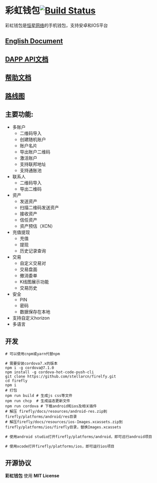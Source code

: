 # 彩虹钱包[![Build Status](https://travis-ci.org/StellarCN/firefly.svg)](https://travis-ci.org/StellarCN/firefly)

彩虹钱包是[恒星网络](https://stellar.org)的手机钱包，支持安卓和IOS平台


## [English Document](README.md)

## [DAPP API文档](http://fireflyapi.mydoc.io/)

## [帮助文档](https://wallet.fchain.io/manual/#0)

## [路线图](docs/ROADMAP_CN.MD)

## 主要功能:
* 多账户
	* 二维码导入
	* 创建随机账户
	* 账户名片
	* 导出账户二维码
	* 激活账户
	* 支持联邦地址
	* 支持通胀池
* 联系人
	* 二维码导入
	* 导出二维码
* 资产
	* 发送资产
	* 扫描二维码发送资产
	* 接收资产
	* 信任资产
	* 资产预估（XCN）
* 充值提现
	* 充值
	* 提现
	* 历史记录查询
* 交易
	* 自定义交易对
	* 交易盘面
	* 撤消委单
	* K线图展示功能
	* 交易历史
* 安全
	* PIN
	* 密码
	* 数据保存在本地
* 支持自定义horizon
* 多语言


## 开发
```
# 可以使用cnpm或yarn代替npm

# 需要安装cordova7.x的版本
npm i -g cordova@7.1.0
npm install -g cordova-hot-code-push-cli
git clone https://github.com/stellarcn/firelfy.git
cd firefly
npm i
# 打包
npm run build # 生成js css等文件
npm run chcp  # 生成运态更新文件
npm run cordova # 下载android和ios及相关插件
# 解压 firefly/docs/resources/android-res.zip到firefly/platforms/android/res目录
# 解压firefly/docs/resources/ios-Images.xcassets.zip到firefly/platforms/ios/firefly目录，替换Images.xcassets

# 使用android studio打开firefly/platforms/android，即可远行android项目

# 使用xcode打开firefly/platforms/ios，即可运行ios项目

```



## 开源协议
**彩虹钱包** 使用 **MIT License**


